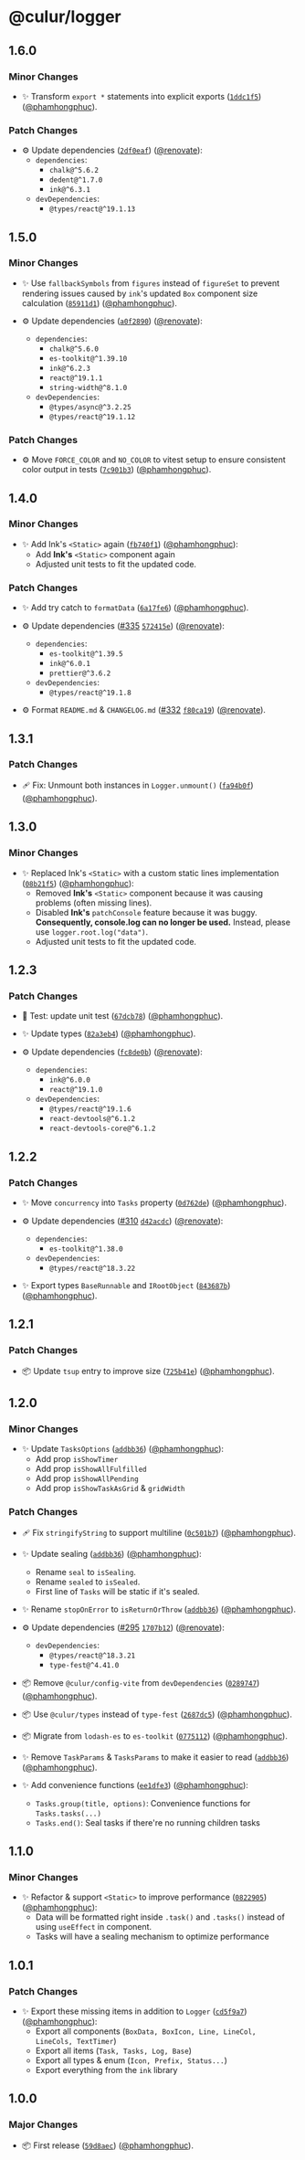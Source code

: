 # @culur/logger

## 1.6.0

### Minor Changes

- ✨ Transform `export *` statements into explicit exports ([`1ddc1f5`](https://github.com/culur/culur/commit/1ddc1f55bd22aad17c12806ad4e5192e53294ce8)) ([@phamhongphuc](https://github.com/phamhongphuc)).

### Patch Changes

- ⚙️ Update dependencies ([`2df0eaf`](https://github.com/culur/culur/commit/2df0eafe23a94f6eb32652bab48dfd3e37c4116e)) ([@renovate](https://github.com/apps/renovate)):
  - `dependencies`:
    - `chalk@^5.6.2`
    - `dedent@^1.7.0`
    - `ink@^6.3.1`
  - `devDependencies`:
    - `@types/react@^19.1.13`

## 1.5.0

### Minor Changes

- ✨ Use `fallbackSymbols` from `figures` instead of `figureSet` to prevent rendering issues caused by `ink`'s updated `Box` component size calculation ([`85911d1`](https://github.com/culur/culur/commit/85911d1cdb8ecea1e66d5805134961b0ec116f68)) ([@phamhongphuc](https://github.com/phamhongphuc)).

- ⚙️ Update dependencies ([`a0f2890`](https://github.com/culur/culur/commit/a0f2890aeadfbb65e115b7e891cb47d9dc0c586e)) ([@renovate](https://github.com/apps/renovate)):
  - `dependencies`:
    - `chalk@^5.6.0`
    - `es-toolkit@^1.39.10`
    - `ink@^6.2.3`
    - `react@^19.1.1`
    - `string-width@^8.1.0`
  - `devDependencies`:
    - `@types/async@^3.2.25`
    - `@types/react@^19.1.12`

### Patch Changes

- ⚙️ Move `FORCE_COLOR` and `NO_COLOR` to vitest setup to ensure consistent color output in tests ([`7c901b3`](https://github.com/culur/culur/commit/7c901b3ad15cfe8eed7ad0b60c3bd90b40500c81)) ([@phamhongphuc](https://github.com/phamhongphuc)).

## 1.4.0

### Minor Changes

- ✨ Add Ink's `<Static>` again ([`fb740f1`](https://github.com/culur/culur/commit/fb740f1c1c65127dbcc4752f7a30b8b6158c3c35)) ([@phamhongphuc](https://github.com/phamhongphuc)):
  - Add **Ink's** `<Static>` component again
  - Adjusted unit tests to fit the updated code.

### Patch Changes

- ✨ Add try catch to `formatData` ([`6a17fe6`](https://github.com/culur/culur/commit/6a17fe64b2a1dffe74cac33ddb01bba6463878e8)) ([@phamhongphuc](https://github.com/phamhongphuc)).

- ⚙️ Update dependencies ([#335](https://github.com/culur/culur/pull/335) [`572415e`](https://github.com/culur/culur/commit/572415eeba78abaa0283a9d7e5546f6d49a21c9c)) ([@renovate](https://github.com/apps/renovate)):
  - `dependencies`:
    - `es-toolkit@^1.39.5`
    - `ink@^6.0.1`
    - `prettier@^3.6.2`
  - `devDependencies`:
    - `@types/react@^19.1.8`

- ⚙️ Format `README.md` & `CHANGELOG.md` ([#332](https://github.com/culur/culur/pull/332) [`f80ca19`](https://github.com/culur/culur/commit/f80ca193496caa19abf584454b7740070c7ad7dc)) ([@renovate](https://github.com/apps/renovate)).

## 1.3.1

### Patch Changes

- 🩹 Fix: Unmount both instances in `Logger.unmount()` ([`fa94b0f`](https://github.com/culur/culur/commit/fa94b0f355b26fb151ffad0a3d2b7b1fa2ee1a23)) ([@phamhongphuc](https://github.com/phamhongphuc)).

## 1.3.0

### Minor Changes

- ✨ Replaced Ink's `<Static>` with a custom static lines implementation ([`08b21f5`](https://github.com/culur/culur/commit/08b21f5dd4db8dc76830cfaeb7d5fdf96337ab37)) ([@phamhongphuc](https://github.com/phamhongphuc)):
  - Removed **Ink's** `<Static>` component because it was causing problems (often missing lines).
  - Disabled **Ink's** `patchConsole` feature because it was buggy. **Consequently, console.log can no longer be used.** Instead, please use `logger.root.log("data")`.
  - Adjusted unit tests to fit the updated code.

## 1.2.3

### Patch Changes

- 🚨 Test: update unit test ([`67dcb78`](https://github.com/culur/culur/commit/67dcb78afb7542d6914e69aa5ef200761c49ba75)) ([@phamhongphuc](https://github.com/phamhongphuc)).

- ✨ Update types ([`82a3eb4`](https://github.com/culur/culur/commit/82a3eb4c7ae8b59754d0159dffd9824082041c90)) ([@phamhongphuc](https://github.com/phamhongphuc)).

- ⚙️ Update dependencies ([`fc8de0b`](https://github.com/culur/culur/commit/fc8de0b198a632694d0fe7546881faeb7082f49d)) ([@renovate](https://github.com/apps/renovate)):
  - `dependencies`:
    - `ink@^6.0.0`
    - `react@^19.1.0`
  - `devDependencies`:
    - `@types/react@^19.1.6`
    - `react-devtools@^6.1.2`
    - `react-devtools-core@^6.1.2`

## 1.2.2

### Patch Changes

- ✨ Move `concurrency` into `Tasks` property ([`0d762de`](https://github.com/culur/culur/commit/0d762dee29960b0977be376d0ec26de253612910)) ([@phamhongphuc](https://github.com/phamhongphuc)).

- ⚙️ Update dependencies ([#310](https://github.com/culur/culur/pull/310) [`d42acdc`](https://github.com/culur/culur/commit/d42acdcf95b3238cdabe79d81d2af93726f312ce)) ([@renovate](https://github.com/apps/renovate)):
  - `dependencies`:
    - `es-toolkit@^1.38.0`
  - `devDependencies`:
    - `@types/react@^18.3.22`

- ✨ Export types `BaseRunnable` and `IRootObject` ([`843687b`](https://github.com/culur/culur/commit/843687b43a3ed96293b09a4b8cb55ba8d39f87bf)) ([@phamhongphuc](https://github.com/phamhongphuc)).

## 1.2.1

### Patch Changes

- 📦 Update `tsup` entry to improve size ([`725b41e`](https://github.com/culur/culur/commit/725b41ece53848a0135540d7cb4c5e617fabec89)) ([@phamhongphuc](https://github.com/phamhongphuc)).

## 1.2.0

### Minor Changes

- ✨ Update `TasksOptions` ([`addbb36`](https://github.com/culur/culur/commit/addbb3641e15e4d8049ef8fac87b1d7f7e4c0edc)) ([@phamhongphuc](https://github.com/phamhongphuc)):
  - Add prop `isShowTimer`
  - Add prop `isShowAllFulfilled`
  - Add prop `isShowAllPending`
  - Add prop `isShowTaskAsGrid` & `gridWidth`

### Patch Changes

- 🩹 Fix `stringifyString` to support multiline ([`0c501b7`](https://github.com/culur/culur/commit/0c501b74ec86112e638b35940f7a096beae3c1bb)) ([@phamhongphuc](https://github.com/phamhongphuc)).

- ✨ Update sealing ([`addbb36`](https://github.com/culur/culur/commit/addbb3641e15e4d8049ef8fac87b1d7f7e4c0edc)) ([@phamhongphuc](https://github.com/phamhongphuc)):
  - Rename `seal` to `isSealing`.
  - Rename `sealed` to `isSealed`.
  - First line of `Tasks` will be static if it's sealed.

- ✨ Rename `stopOnError` to `isReturnOrThrow` ([`addbb36`](https://github.com/culur/culur/commit/addbb3641e15e4d8049ef8fac87b1d7f7e4c0edc)) ([@phamhongphuc](https://github.com/phamhongphuc)).

- ⚙️ Update dependencies ([#295](https://github.com/culur/culur/pull/295) [`1707b12`](https://github.com/culur/culur/commit/1707b12cca15a9d694238cb8264f1b0c423455ee)) ([@renovate](https://github.com/apps/renovate)):
  - `devDependencies`:
    - `@types/react@^18.3.21`
    - `type-fest@^4.41.0`

- 📦 Remove `@culur/config-vite` from `devDependencies` ([`0289747`](https://github.com/culur/culur/commit/02897471b2b06f5330428fc1247158afb7365cc4)) ([@phamhongphuc](https://github.com/phamhongphuc)).

- 📦 Use `@culur/types` instead of `type-fest` ([`2687dc5`](https://github.com/culur/culur/commit/2687dc5b6c789c89bd83cf3c0b86bba5e590918b)) ([@phamhongphuc](https://github.com/phamhongphuc)).

- 📦 Migrate from `lodash-es` to `es-toolkit` ([`0775112`](https://github.com/culur/culur/commit/07751126f036ad60fe5cc594c4a4474af04e2d00)) ([@phamhongphuc](https://github.com/phamhongphuc)).

- ✨ Remove `TaskParams` & `TasksParams` to make it easier to read ([`addbb36`](https://github.com/culur/culur/commit/addbb3641e15e4d8049ef8fac87b1d7f7e4c0edc)) ([@phamhongphuc](https://github.com/phamhongphuc)).

- ✨ Add convenience functions ([`ee1dfe3`](https://github.com/culur/culur/commit/ee1dfe338d03d16e37c648c91ede2c7e26ccea74)) ([@phamhongphuc](https://github.com/phamhongphuc)):
  - `Tasks.group(title, options)`: Convenience functions for `Tasks.tasks(...)`
  - `Tasks.end()`: Seal tasks if there're no running children tasks

## 1.1.0

### Minor Changes

- ✨ Refactor & support `<Static>` to improve performance ([`0822905`](https://github.com/culur/culur/commit/0822905b0f4a15c9eb607ad211e0c831a2570cd2)) ([@phamhongphuc](https://github.com/phamhongphuc)):
  - Data will be formatted right inside `.task()` and `.tasks()` instead of using `useEffect` in component.
  - Tasks will have a sealing mechanism to optimize performance

## 1.0.1

### Patch Changes

- ✨ Export these missing items in addition to `Logger` ([`cd5f9a7`](https://github.com/culur/culur/commit/cd5f9a784807afd8d03ba3025b86e5e914e56cc0)) ([@phamhongphuc](https://github.com/phamhongphuc)):
  - Export all components (`BoxData, BoxIcon, Line, LineCol, LineCols, TextTimer`)
  - Export all items (`Task, Tasks, Log, Base`)
  - Export all types & enum (`Icon, Prefix, Status...`)
  - Export everything from the `ink` library

## 1.0.0

### Major Changes

- 📦 First release ([`59d8aec`](https://github.com/culur/culur/commit/59d8aec66ad4e204cc722f17a82c389a62282f19)) ([@phamhongphuc](https://github.com/phamhongphuc)).
